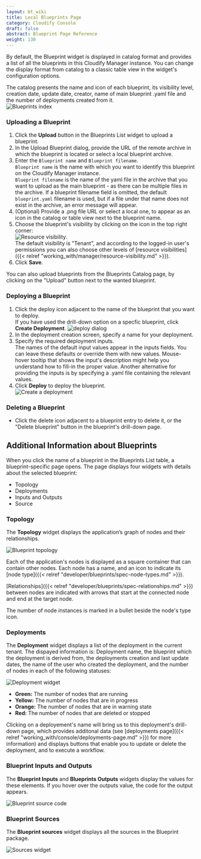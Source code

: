 ```yaml
---
layout: bt_wiki
title: Local Blueprints Page
category: Cloudify Console
draft: false
abstract: Blueprint Page Reference
weight: 130
---
```



By default, the Blueprint widget is displayed in catalog format and provides a list of all the blueprints in this Cloudify Manager instance. You can change the display format from catalog to a classic table view in the widget's configuration options.<br>

The catalog presents the name and icon of each blueprint, its visibility level, creation date, update date, creator, name of main blueprint .yaml file and the number of deployments created from it. <br>
![Blueprints index]( /images/ui/blueprintsPage/blueprints-catalog.png )


### Uploading a Blueprint
1. Click the **Upload** button in the Blueprints List widget to upload a blueprint.
2. In the Upload Blueprint dialog, provide the URL of the remote archive in which the blueprint is located or select a local blueprint archive. 
3. Enter the `Blueprint name` and `Blueprint filename`.   
   `Blueprint name` is the name with which you want to identify this blueprint on the Cloudify Manager instance.<br>
   `Blueprint filename` is the name of the yaml file in the archive that you want to upload as the main blueprint - as there can be multiple files in the archive. If a blueprint filename field is omitted, the default `blueprint.yaml` filename is used, but if a file under that name does not exist in the archive, an error message will appear.    
4. (Optional) Provide a .png file URL or select a local one, to appear as an icon in the catalog or table view next to the blueprint name.   
5. Choose the blueprint's visibility by clicking on the icon in the top right corner:<br>
![Resource visibility]( /images/ui/TenantWide_resource_icon.png ).<br>
The default visibility is "Tenant", and according to the logged-in user's permissions you can also choose other levels of [resource visibilities]({{< relref "working_with/manager/resource-visibility.md" >}}).<br>
6. Click **Save**.

You can also upload blueprints from the Blueprints Catalog page, by clicking on the "Upload" button next to the wanted blueprint.  

### Deploying a Blueprint
1. Click the deploy icon adjacent to the name of the blueprint that you want to deploy.   
   If you have used the drill-down option on a specfic blueprint, click **Create Deployment**.
   ![deploy dialog]( /images/ui/blueprintsPage/deploy.png )<br>
2. In the deployment creation screen, specify a name for your deployment.
3. Specify the required deployment inputs.   
   The names of the default input values appear in the inputs fields. You can leave these defaults or override them with new values. Mouse-hover tooltip that shows the input's description might help you understand how to fill-in the proper value. Another alternative for providing the inputs is by specifying a .yaml file containing the relevant values. 
4. Click **Deploy** to deploy the blueprint.<br>
![Create a deployment]( /images/ui/blueprintsPage/deployment_creation.png )


### Deleting a Blueprint

*  Click the delete icon adjacent to a blueprint entry to delete it, or the "Delete blueprint" button in the blueprint's drill-down page.

## Additional Information about Blueprints

When you click the name of a blueprint in the Blueprints List table, a blueprint-specific page opens. The page displays four widgets with details about the selected blueprint:

* Topology
* Deployments
* Inputs and Outputs
* Source

### Topology

The **Topology** widget displays the application’s graph of nodes and their relationships. 

![Blueprint topology]( /images/ui/blueprintsPage/topology.png )

Each of the application's nodes is displayed as a square container that can contain other nodes. Each node has a name, and an icon to indicate its [node type]({{< relref "developer/blueprints/spec-node-types.md" >}}).

[Relationships]({{< relref "developer/blueprints/spec-relationships.md" >}}) between nodes are indicated with arrows that start at the connected node and end at the target node.

The number of node instances is marked in a bullet beside the node's type icon.<br>

### Deployments

The **Deployment** widget displays a list of the deployment in the current tenant. The dispayed information is: Deployment name, the blueprint which the deployment is derived from, the deployments creation and last update dates, the name of the user who created the deployment, and the number of nodes in each of the following statuses:

![Deployment widget]( /images/ui/blueprintsPage/Deployment-status.png )

* **Green:** The number of nodes that are running
* **Yellow:** The number of nodes that are in progress
* **Orange:** The number of nodes that are in warning state
* **Red:** The number of nodes that are deleted or stopped

Clicking on a deployement's name will bring us to this deployment's drill-down page, which provides additonal data (see  [deployments page]({{< relref "working_with/console/deployments-page.md" >}}) for more information) and displays buttons that enable you to update or delete the deployment, and to execute a workflow.

### Blueprint Inputs and Outputs
The **Blueprint Inputs** and **Blueprints Outputs** widgets display the values for these elements. If you hover over the outputs value, the code for the output appears. 

![Blueprint source code]( /images/ui/blueprintsPage/blueprint-inputs-outputs.png )

### Blueprint Sources
The **Blueprint sources** widget displays all the sources in the Blueprint package.

![Sources widget]( /images/ui/blueprintsPage/sources-widget.png )

